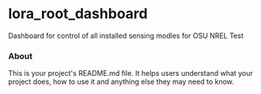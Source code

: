 lora_root_dashboard
===================

Dashboard for control of all installed sensing modles for OSU NREL Test

### About

This is your project's README.md file. It helps users understand what your
project does, how to use it and anything else they may need to know.